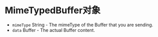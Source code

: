 # MimeTypedBuffer对象

* `mimeType` String - The mimeType of the Buffer that you are sending.
* `data` Buffer - The actual Buffer content.